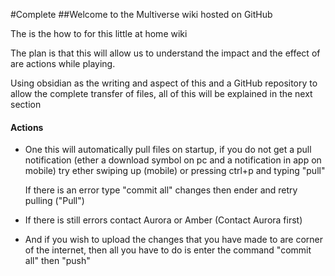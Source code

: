 #Complete 
##Welcome to the Multiverse wiki hosted on GitHub

The is the how to for this little at home wiki 

The plan is that this will allow us to understand the impact and the effect of are actions while playing. 

Using obsidian as the writing and aspect of this and a GitHub repository to allow the complete transfer of files, all of this will be explained in the next section 
#### Actions
* One this will automatically pull files on  startup, if you do not get a pull notification (ether a download symbol on pc and a notification in app on mobile) try ether swiping up (mobile) or pressing ctrl+p and typing "pull"

  If there is an error type "commit all" changes then ender and retry pulling ("Pull")
* If there is still errors contact Aurora or Amber (Contact Aurora first)

* And if you wish to upload the changes that you have made to are corner of the internet, then all you have to do is enter the command "commit all" then "push"


